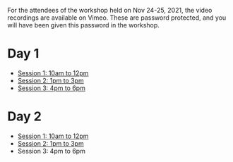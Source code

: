 For the attendees of the workshop held on Nov 24-25, 2021, the video recordings are available on Vimeo.
These are password protected, and you will have been given this password in the workshop.

# Day 1

* [Session 1: 10am to 12pm ](https://vimeo.com/649482531)
* [Session 2: 1pm to 3pm](https://vimeo.com/649558782)
* [Session 3: 4pm to 6pm](https://vimeo.com/649635386)

# Day 2

* [Session 1: 10am to 12pm](https://vimeo.com/649931705)
* [Session 2: 1pm to 3pm](https://vimeo.com/649997702)
* Session 3: 4pm to 6pm

